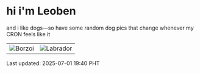# hi i'm Leoben

and i like dogs—so have some random dog pics that change whenever my CRON feels like it

|  |  |
|--------|----------|
| ![Borzoi](https://random-dog-vercel.vercel.app/api/random-borzoi?v=1751370015) | ![Labrador](https://random-dog-vercel.vercel.app/api/random-labrador?v=1751370015) |

Last updated: 2025-07-01 19:40 PHT
